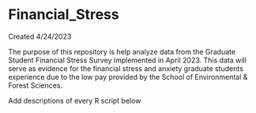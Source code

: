 # Financial_Stress

Created 4/24/2023

The purpose of this repository is help analyze data from the Graduate Student Financial Stress Survey implemented in April 2023. This data will serve as evidence for the financial stress and anxiety graduate students experience due to the low pay provided by the School of Environmental & Forest Sciences. 

Add descriptions of every R script below
